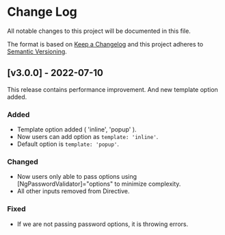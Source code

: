 
# Change Log
All notable changes to this project will be documented in this file.

The format is based on [Keep a Changelog](http://keepachangelog.com/)
and this project adheres to [Semantic Versioning](http://semver.org/).

## [v3.0.0] - 2022-07-10

This release contains performance improvement. And new template option added.

### Added

- Template option added ( 'inline', 'popup' ).
- Now users can add option as `template: 'inline'`.
- Default option is `template: 'popup'`.

### Changed

- Now users only able to pass options using [NgPasswordValidator]="options" to minimize complexity.
- All other inputs removed from Directive.

### Fixed

- If we are not passing password options, it is throwing errors.
